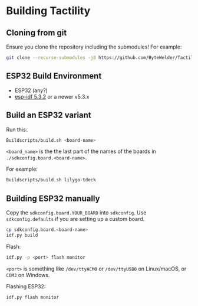 # Building Tactility

## Cloning from git

Ensure you clone the repository including the submodules! For example:

```sh
git clone --recurse-submodules -j8 https://github.com/ByteWelder/Tactility.git
```

## ESP32 Build Environment

- ESP32 (any?)
- [esp-idf 5.3.2](https://docs.espressif.com/projects/esp-idf/en/v5.3.2/esp32/get-started/index.html) or a newer v5.3.x

## Build an ESP32 variant

Run this:

```sh
Buildscripts/build.sh <board-name>
```

`<board_name>` is the the last part of the names of the boards in `./sdkconfig.board.<board-name>`.

For example:

```sh
Buildscripts/build.sh lilygo-tdeck
```

## Building ESP32 manually

Copy the `sdkconfig.board.YOUR_BOARD` into `sdkconfig`. Use `sdkconfig.defaults` if you are setting up a custom board.

```sh
cp sdkconfig.board.<board-name>
idf.py build
```

Flash:

```sh
idf.py -p <port> flash monitor
```

`<port>` is something like `/dev/ttyACM0` or `/dev/ttyUSB0` on Linux/macOS, or `COM3` on Windows.


Flashing ESP32:

```bash
idf.py flash monitor
```

